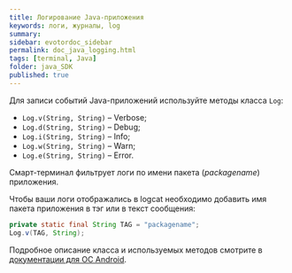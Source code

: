 ```yaml
---
title: Логирование Java-приложения
keywords: логи, журналы, log
summary:
sidebar: evotordoc_sidebar
permalink: doc_java_logging.html
tags: [terminal, Java]
folder: java_SDK
published: true
---
```

Для записи событий Java-приложений используйте методы класса `Log`:

* `Log.v(String, String)` – Verbose;
* `Log.d(String, String)` – Debug;
* `Log.i(String, String)` – Info;
* `Log.w(String, String)` – Warn;
* `Log.e(String, String)` – Error.

Смарт-терминал фильтрует логи по имени пакета (*packagename*) приложения.

Чтобы ваши логи отображались в logcat необходимо добавить имя пакета приложения в тэг или в текст сообщения:

```java
private static final String TAG = "packagename";
Log.v(TAG, String);
```

Подробное описание класса и используемых методов смотрите в [документации для ОС Android](https://developer.android.com/reference/android/util/Log.html).
